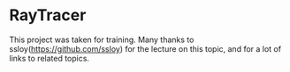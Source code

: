 # RayTracer

This project was taken for training.
Many thanks to ssloy(https://github.com/ssloy) for the lecture on this topic, and for a lot of links to related topics.
